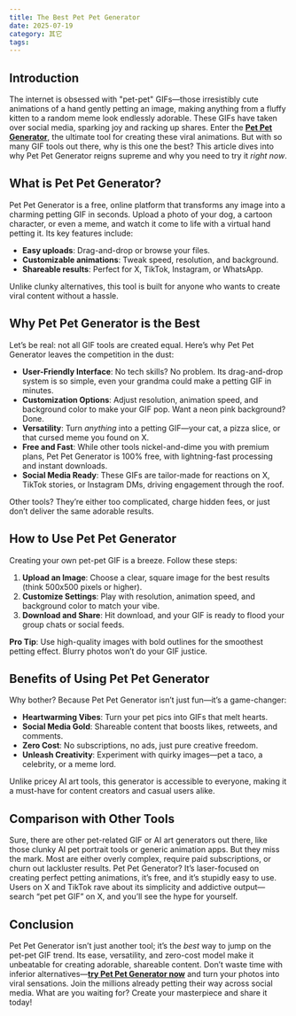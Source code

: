 ```yaml
---
title: The Best Pet Pet Generator
date: 2025-07-19
category: 其它
tags:
---
```

## Introduction

The internet is obsessed with "pet-pet" GIFs—those irresistibly cute animations of a hand gently petting an image, making anything from a fluffy kitten to a random meme look endlessly adorable. These GIFs have taken over social media, sparking joy and racking up shares. Enter the [**Pet Pet Generator**](https://petpetgenerator.cc/), the ultimate tool for creating these viral animations. But with so many GIF tools out there, why is this one the best? This article dives into why Pet Pet Generator reigns supreme and why you need to try it _right now_.

## What is Pet Pet Generator?

Pet Pet Generator is a free, online platform that transforms any image into a charming petting GIF in seconds. Upload a photo of your dog, a cartoon character, or even a meme, and watch it come to life with a virtual hand petting it. Its key features include:

- **Easy uploads**: Drag-and-drop or browse your files.
- **Customizable animations**: Tweak speed, resolution, and background.
- **Shareable results**: Perfect for X, TikTok, Instagram, or WhatsApp.

Unlike clunky alternatives, this tool is built for anyone who wants to create viral content without a hassle.

## Why Pet Pet Generator is the Best

Let’s be real: not all GIF tools are created equal. Here’s why Pet Pet Generator leaves the competition in the dust:

- **User-Friendly Interface**: No tech skills? No problem. Its drag-and-drop system is so simple, even your grandma could make a petting GIF in minutes.
- **Customization Options**: Adjust resolution, animation speed, and background color to make your GIF pop. Want a neon pink background? Done.
- **Versatility**: Turn _anything_ into a petting GIF—your cat, a pizza slice, or that cursed meme you found on X.
- **Free and Fast**: While other tools nickel-and-dime you with premium plans, Pet Pet Generator is 100% free, with lightning-fast processing and instant downloads.
- **Social Media Ready**: These GIFs are tailor-made for reactions on X, TikTok stories, or Instagram DMs, driving engagement through the roof.

Other tools? They’re either too complicated, charge hidden fees, or just don’t deliver the same adorable results.

## How to Use Pet Pet Generator

Creating your own pet-pet GIF is a breeze. Follow these steps:

1. **Upload an Image**: Choose a clear, square image for the best results (think 500x500 pixels or higher).
2. **Customize Settings**: Play with resolution, animation speed, and background color to match your vibe.
3. **Download and Share**: Hit download, and your GIF is ready to flood your group chats or social feeds.

**Pro Tip**: Use high-quality images with bold outlines for the smoothest petting effect. Blurry photos won’t do your GIF justice.

## Benefits of Using Pet Pet Generator

Why bother? Because Pet Pet Generator isn’t just fun—it’s a game-changer:

- **Heartwarming Vibes**: Turn your pet pics into GIFs that melt hearts.
- **Social Media Gold**: Shareable content that boosts likes, retweets, and comments.
- **Zero Cost**: No subscriptions, no ads, just pure creative freedom.
- **Unleash Creativity**: Experiment with quirky images—pet a taco, a celebrity, or a meme lord.

Unlike pricey AI art tools, this generator is accessible to everyone, making it a must-have for content creators and casual users alike.

## Comparison with Other Tools

Sure, there are other pet-related GIF or AI art generators out there, like those clunky AI pet portrait tools or generic animation apps. But they miss the mark. Most are either overly complex, require paid subscriptions, or churn out lackluster results. Pet Pet Generator? It’s laser-focused on creating perfect petting animations, it’s free, and it’s stupidly easy to use. Users on X and TikTok rave about its simplicity and addictive output—search “pet pet GIF” on X, and you’ll see the hype for yourself.

## Conclusion

Pet Pet Generator isn’t just another tool; it’s the _best_ way to jump on the pet-pet GIF trend. Its ease, versatility, and zero-cost model make it unbeatable for creating adorable, shareable content. Don’t waste time with inferior alternatives—**[try Pet Pet Generator now](https://petpetgenerator.cc/)** and turn your photos into viral sensations. Join the millions already petting their way across social media. What are you waiting for? Create your masterpiece and share it today!